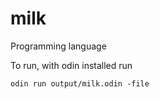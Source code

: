 # milk
Programming language

To run, with odin installed run 
```declarative
odin run output/milk.odin -file
```